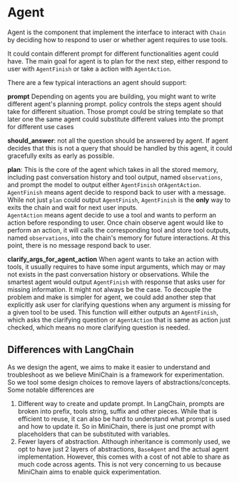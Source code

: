 # Agent

Agent is the component that implement the interface to interact with `Chain` by deciding how to
respond to user or whether agent requires to use tools.

It could contain different prompt for different functionalities agent could have. The main goal
for agent is to plan for the next step, either respond to user with `AgentFinish` or take a
action with `AgentAction`.

There are a few typical interactions an agent should support:

**prompt** Depending on agents you are building, you might want to write different agent's
planning prompt. policy controls the steps agent should take for different situation.
Those prompt could be string template so that later one the same agent could substitute
different values into the prompt for different use cases

**should_answer**: not all the question should be answered by agent. If agent decides that this
is not a query that should be handled by this agent, it could gracefully exits as early as
possible.

**plan**: This is the core of the agent which takes in all the stored memory, including past
conversation history and tool output, named `observations`, and prompt the model to output
either `AgentFinish` or`AgentAction`.  
`AgentFinish` means agent decide to respond back to user with a
message. While not just `plan` could output `AgentFinish`, `AgentFinish` is the **only** way to
exits the chain and wait for next user inputs.  
`AgentAction` means agent decide to use a tool and wants to perform an action before responding
to user. Once chain observe agent would like to perform an action, it will calls the
corresponding tool and store tool outputs, named `observations`, into the chain's memory for
future interactions. At this point, there is no message respond back to user.

**clarify_args_for_agent_action**
When agent wants to take an action with tools, it usually requires to have some input arguments,
which may or may not exists in the past conversation history or observations. While the
smartest agent would output `AgentFinish` with response that asks user for missing information.
It might not always be the case. To decouple the problem and make is simpler for agent, we
could add another step that explicitly ask user for clarifying questions when any argument is
missing for a given tool to be used. This function will either outputs an `AgentFinish`, which
asks the clarifying question or `AgentAction` that is same as action just checked, which means
no more clarifying question is needed.

## Differences with LangChain

As we design the agent, we aims to make it easier to understand and troubleshoot as we believe
MiniChain is a framework for experimentation. So we tool some design choices to remove layers
of abstractions/concepts. Some notable differences are

1. Different way to create and update prompt. In LangChain, prompts are broken into prefix,
   tools string, suffix and other pieces. While that is efficient to reuse, it can also be hard
   to understand what prompt is used and how to update it. So in MiniChain, there is just one
   prompt with placeholders that can be substituted with variables.
2. Fewer layers of abstraction. Although inheritance is commonly used, we opt to have just 2
   layers of abstractions, `BaseAgent` and the actual agent implementation. However, this comes 
   with a cost of not able to share as much code across agents. This is not very concerning to us 
   because MiniChain aims to enable quick experimentation.